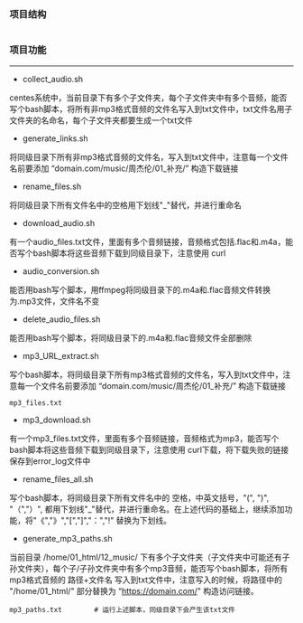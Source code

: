 ### 项目结构
```

```


### 项目功能
---

- collect_audio.sh  

centes系统中，当前目录下有多个子文件夹，每个子文件夹中有多个音频，能否写个bash脚本，将所有非mp3格式音频的文件名写入到txt文件中，txt文件名用子文件夹的名命名，每个子文件夹都要生成一个txt文件

- generate_links.sh

将同级目录下所有非mp3格式音频的文件名，写入到txt文件中，注意每一个文件名前要添加 “domain.com/music/周杰伦/01_补充/” 构造下载链接

- rename_files.sh

将同级目录下所有文件名中的空格用下划线"_"替代，并进行重命名

- download_audio.sh

有一个audio_files.txt文件，里面有多个音频链接，音频格式包括.flac和.m4a，能否写个bash脚本将这些音频下载到同级目录下，注意使用 curl

- audio_conversion.sh

能否用bash写个脚本，用ffmpeg将同级目录下的.m4a和.flac音频文件转换为.mp3文件，文件名不变

- delete_audio_files.sh

能否用bash写个脚本，将同级目录下的.m4a和.flac音频文件全部删除

- mp3_URL_extract.sh

写个bash脚本，将同级目录下所有mp3格式音频的文件名，写入到txt文件中，注意每一个文件名前要添加 “domain.com/music/周杰伦/01_补充/” 构造下载链接

```
mp3_files.txt

```

- mp3_download.sh

有一个mp3_files.txt文件，里面有多个音频链接，音频格式为mp3，能否写个bash脚本将这些音频下载到同级目录下，注意使用 curl下载，将下载失败的链接保存到error_log文件中

- rename_files_all.sh

写个bash脚本，将同级目录下所有文件名中的 空格，中英文括号，"(", ")", "（","）", 都用下划线"_"替代，并进行重命名。在上述代码的基础上，继续添加功能，将"《","》","[","]","：","!" 替换为下划线。

- generate_mp3_paths.sh

当前目录 /home/01_html/12_music/ 下有多个子文件夹（子文件夹中可能还有子孙文件夹），每个子/子孙文件夹中有多个mp3音频，能否写个bash脚本，将所有mp3格式音频的  路径+文件名   写入到txt文件中，注意写入的时候，将路径中的 "/home/01_html/"  部分替换为 “https://domain.com/"  构造访问链接。

```
mp3_paths.txt        # 运行上述脚本，同级目录下会产生该txt文件

```
